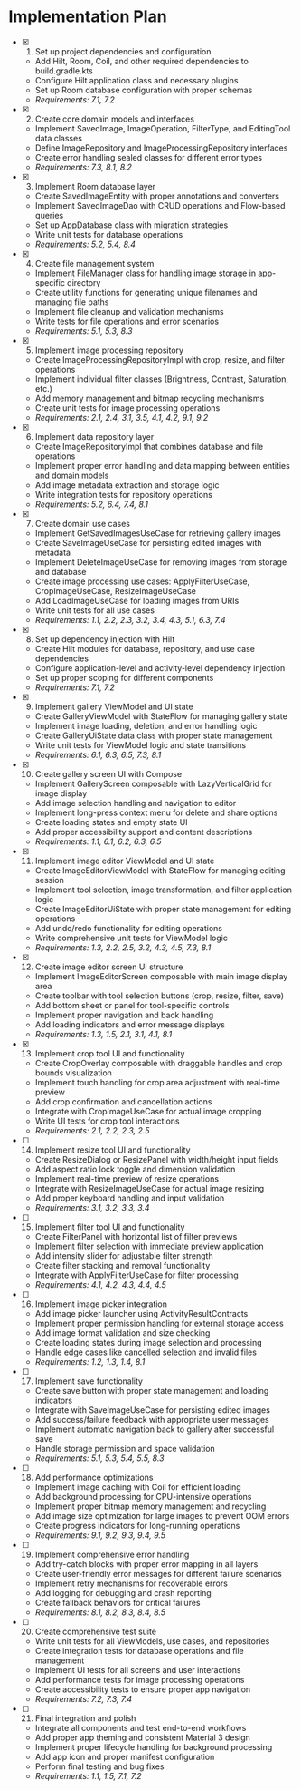 # Implementation Plan

- [x] 1. Set up project dependencies and configuration
  - Add Hilt, Room, Coil, and other required dependencies to build.gradle.kts
  - Configure Hilt application class and necessary plugins
  - Set up Room database configuration with proper schemas
  - _Requirements: 7.1, 7.2_

- [x] 2. Create core domain models and interfaces
  - Implement SavedImage, ImageOperation, FilterType, and EditingTool data classes
  - Define ImageRepository and ImageProcessingRepository interfaces
  - Create error handling sealed classes for different error types
  - _Requirements: 7.3, 8.1, 8.2_

- [x] 3. Implement Room database layer
  - Create SavedImageEntity with proper annotations and converters
  - Implement SavedImageDao with CRUD operations and Flow-based queries
  - Set up AppDatabase class with migration strategies
  - Write unit tests for database operations
  - _Requirements: 5.2, 5.4, 8.4_

- [x] 4. Create file management system
  - Implement FileManager class for handling image storage in app-specific directory
  - Create utility functions for generating unique filenames and managing file paths
  - Implement file cleanup and validation mechanisms
  - Write tests for file operations and error scenarios
  - _Requirements: 5.1, 5.3, 8.3_

- [x] 5. Implement image processing repository
  - Create ImageProcessingRepositoryImpl with crop, resize, and filter operations
  - Implement individual filter classes (Brightness, Contrast, Saturation, etc.)
  - Add memory management and bitmap recycling mechanisms
  - Create unit tests for image processing operations
  - _Requirements: 2.1, 2.4, 3.1, 3.5, 4.1, 4.2, 9.1, 9.2_

- [x] 6. Implement data repository layer
  - Create ImageRepositoryImpl that combines database and file operations
  - Implement proper error handling and data mapping between entities and domain models
  - Add image metadata extraction and storage logic
  - Write integration tests for repository operations
  - _Requirements: 5.2, 6.4, 7.4, 8.1_

- [x] 7. Create domain use cases
  - Implement GetSavedImagesUseCase for retrieving gallery images
  - Create SaveImageUseCase for persisting edited images with metadata
  - Implement DeleteImageUseCase for removing images from storage and database
  - Create image processing use cases: ApplyFilterUseCase, CropImageUseCase, ResizeImageUseCase
  - Add LoadImageUseCase for loading images from URIs
  - Write unit tests for all use cases
  - _Requirements: 1.1, 2.2, 2.3, 3.2, 3.4, 4.3, 5.1, 6.3, 7.4_

- [x] 8. Set up dependency injection with Hilt
  - Create Hilt modules for database, repository, and use case dependencies
  - Configure application-level and activity-level dependency injection
  - Set up proper scoping for different components
  - _Requirements: 7.1, 7.2_

- [x] 9. Implement gallery ViewModel and UI state
  - Create GalleryViewModel with StateFlow for managing gallery state
  - Implement image loading, deletion, and error handling logic
  - Create GalleryUiState data class with proper state management
  - Write unit tests for ViewModel logic and state transitions
  - _Requirements: 6.1, 6.3, 6.5, 7.3, 8.1_

- [x] 10. Create gallery screen UI with Compose
  - Implement GalleryScreen composable with LazyVerticalGrid for image display
  - Add image selection handling and navigation to editor
  - Implement long-press context menu for delete and share options
  - Create loading states and empty state UI
  - Add proper accessibility support and content descriptions
  - _Requirements: 1.1, 6.1, 6.2, 6.3, 6.5_

- [x] 11. Implement image editor ViewModel and UI state
  - Create ImageEditorViewModel with StateFlow for managing editing session
  - Implement tool selection, image transformation, and filter application logic
  - Create ImageEditorUiState with proper state management for editing operations
  - Add undo/redo functionality for editing operations
  - Write comprehensive unit tests for ViewModel logic
  - _Requirements: 1.3, 2.2, 2.5, 3.2, 4.3, 4.5, 7.3, 8.1_

- [x] 12. Create image editor screen UI structure
  - Implement ImageEditorScreen composable with main image display area
  - Create toolbar with tool selection buttons (crop, resize, filter, save)
  - Add bottom sheet or panel for tool-specific controls
  - Implement proper navigation and back handling
  - Add loading indicators and error message displays
  - _Requirements: 1.3, 1.5, 2.1, 3.1, 4.1, 8.1_

- [x] 13. Implement crop tool UI and functionality
  - Create CropOverlay composable with draggable handles and crop bounds visualization
  - Implement touch handling for crop area adjustment with real-time preview
  - Add crop confirmation and cancellation actions
  - Integrate with CropImageUseCase for actual image cropping
  - Write UI tests for crop tool interactions
  - _Requirements: 2.1, 2.2, 2.3, 2.5_

- [ ] 14. Implement resize tool UI and functionality
  - Create ResizeDialog or ResizePanel with width/height input fields
  - Add aspect ratio lock toggle and dimension validation
  - Implement real-time preview of resize operations
  - Integrate with ResizeImageUseCase for actual image resizing
  - Add proper keyboard handling and input validation
  - _Requirements: 3.1, 3.2, 3.3, 3.4_

- [ ] 15. Implement filter tool UI and functionality
  - Create FilterPanel with horizontal list of filter previews
  - Implement filter selection with immediate preview application
  - Add intensity slider for adjustable filter strength
  - Create filter stacking and removal functionality
  - Integrate with ApplyFilterUseCase for filter processing
  - _Requirements: 4.1, 4.2, 4.3, 4.4, 4.5_

- [ ] 16. Implement image picker integration
  - Add image picker launcher using ActivityResultContracts
  - Implement proper permission handling for external storage access
  - Add image format validation and size checking
  - Create loading states during image selection and processing
  - Handle edge cases like cancelled selection and invalid files
  - _Requirements: 1.2, 1.3, 1.4, 8.1_

- [ ] 17. Implement save functionality
  - Create save button with proper state management and loading indicators
  - Integrate with SaveImageUseCase for persisting edited images
  - Add success/failure feedback with appropriate user messages
  - Implement automatic navigation back to gallery after successful save
  - Handle storage permission and space validation
  - _Requirements: 5.1, 5.3, 5.4, 5.5, 8.3_

- [ ] 18. Add performance optimizations
  - Implement image caching with Coil for efficient loading
  - Add background processing for CPU-intensive operations
  - Implement proper bitmap memory management and recycling
  - Add image size optimization for large images to prevent OOM errors
  - Create progress indicators for long-running operations
  - _Requirements: 9.1, 9.2, 9.3, 9.4, 9.5_

- [ ] 19. Implement comprehensive error handling
  - Add try-catch blocks with proper error mapping in all layers
  - Create user-friendly error messages for different failure scenarios
  - Implement retry mechanisms for recoverable errors
  - Add logging for debugging and crash reporting
  - Create fallback behaviors for critical failures
  - _Requirements: 8.1, 8.2, 8.3, 8.4, 8.5_

- [ ] 20. Create comprehensive test suite
  - Write unit tests for all ViewModels, use cases, and repositories
  - Create integration tests for database operations and file management
  - Implement UI tests for all screens and user interactions
  - Add performance tests for image processing operations
  - Create accessibility tests to ensure proper app navigation
  - _Requirements: 7.2, 7.3, 7.4_

- [ ] 21. Final integration and polish
  - Integrate all components and test end-to-end workflows
  - Add proper app theming and consistent Material 3 design
  - Implement proper lifecycle handling for background processing
  - Add app icon and proper manifest configuration
  - Perform final testing and bug fixes
  - _Requirements: 1.1, 1.5, 7.1, 7.2_